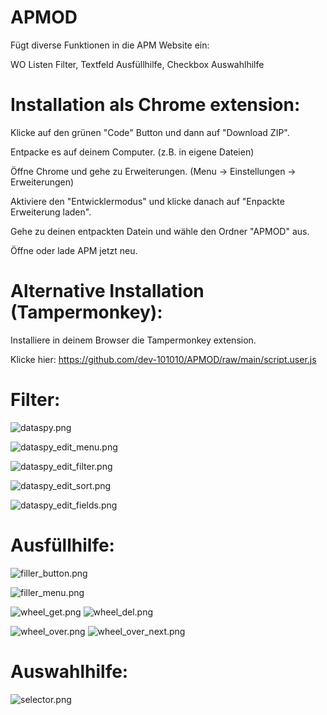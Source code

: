 # APMOD

Fügt diverse Funktionen in die APM Website ein:

WO Listen Filter, Textfeld Ausfüllhilfe, Checkbox Auswahlhilfe

# Installation als Chrome extension:

Klicke auf den grünen "Code" Button und dann auf "Download ZIP".

Entpacke es auf deinem Computer. (z.B. in eigene Dateien)

Öffne Chrome und gehe zu Erweiterungen. (Menu -> Einstellungen -> Erweiterungen)

Aktiviere den "Entwicklermodus" und klicke danach auf "Enpackte Erweiterung laden".

Gehe zu deinen entpackten Datein und wähle den Ordner "APMOD" aus.

Öffne oder lade APM jetzt neu.

# Alternative Installation (Tampermonkey):

Installiere in deinem Browser die Tampermonkey extension.

Klicke hier: https://github.com/dev-101010/APMOD/raw/main/script.user.js

# Filter:

![dataspy.png](https://github.com/dev-101010/APMOD/blob/main/images/dataspy.png)

![dataspy_edit_menu.png](https://github.com/dev-101010/APMOD/blob/main/images/dataspy_edit_menu.png)

![dataspy_edit_filter.png](https://github.com/dev-101010/APMOD/blob/main/images/dataspy_edit_filter.png)

![dataspy_edit_sort.png](https://github.com/dev-101010/APMOD/blob/main/images/dataspy_edit_sort.png)

![dataspy_edit_fields.png](https://github.com/dev-101010/APMOD/blob/main/images/dataspy_edit_fields.png)

# Ausfüllhilfe:

![filler_button.png](https://github.com/dev-101010/APMOD/blob/main/images/filler_button.png)

![filler_menu.png](https://github.com/dev-101010/APMOD/blob/main/images/filler_menu.png)

![wheel_get.png](https://github.com/dev-101010/APMOD/blob/main/images/wheel_get.png)
![wheel_del.png](https://github.com/dev-101010/APMOD/blob/main/images/wheel_del.png)

![wheel_over.png](https://github.com/dev-101010/APMOD/blob/main/images/wheel_over.png)
![wheel_over_next.png](https://github.com/dev-101010/APMOD/blob/main/images/wheel_over_next.png)



# Auswahlhilfe:

![selector.png](https://github.com/dev-101010/APMOD/blob/main/images/selector.png)
